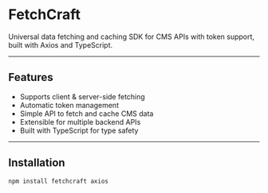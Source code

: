 # FetchCraft

Universal data fetching and caching SDK for CMS APIs with token support, built with Axios and TypeScript.

---

## Features

- Supports client & server-side fetching
- Automatic token management
- Simple API to fetch and cache CMS data
- Extensible for multiple backend APIs
- Built with TypeScript for type safety

---

## Installation

```bash
npm install fetchcraft axios

```
